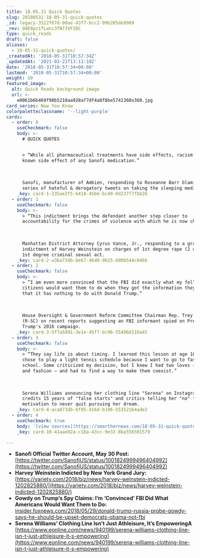 ```yaml
---
title: 18.05.31 Quick Quotes
slug: 20180531-18-05-31-quick-quotes
_id: legacy-3522f67d-08ae-43f7-bcc2-99b205de9989
_rev: O8E8pz1fLwnc3fN7JVF1DC
type: quick_reads
draft: false
aliases:
  - 18-05-31-quick-quotes/
_createdAt: '2018-05-31T10:57:34Z'
_updatedAt: '2021-03-22T13:11:10Z'
date: '2018-05-31T10:57:34+00:00'
lastmod: '2018-05-31T10:57:34+00:00'
weight: 50
featured_image:
  alt: Quick Reads background image
  url: >-
    e0061b6b469f98b5218aa928af7df4a8f8be5741360x360.jpg
card_series: Now You Know
colorpaletteclassname: '--light-purple'
cards:
  - order: 0
    useCheckmark: false
    body: >-
      # QUICK QUOTES


      > “While all pharmaceutical treatments have side effects, racism is not a
      known side effect of any Sanofi medication.”  
        
        
        
      Sanofi, manufacturer of Ambien, responding to Roseanne Barr blaming a
      series of hateful & derogatory tweets on taking the sleeping medication.
    _key: card-1-235ae2f5-b418-45b6-bc40-0d237f7fbb26
  - order: 1
    useCheckmark: false
    body: >-
      > “This indictment brings the defendant another step closer to
      accountability for the crimes of violence with which he is now charged.”  
        
        
        
      Manhattan District Attorney Cyrus Vance, Jr., responding to a grand jury's
      indictment of Harvey Weinstein on charges of 1st degree rape (2 counts) &
      1st degree criminal sexual act.
    _key: card-2-a3ba734b-be67-46d0-9625-600b544c846b
  - order: 2
    useCheckmark: false
    body: >-
      > “I am even more convinced that the FBI did exactly what my fellow
      citizens would want them to do when they got the information they got, and
      that it has nothing to do with Donald Trump.”  
        
        
        
      House Oversight & Government Reform Committee Chairman Rep. Trey Gowdy
      (R-SC) on recent reports suggesting an FBI informant spied on Pres.
      Trump's 2016 campaign.
    _key: card-3-5f7a5891-3e1e-45f7-bc96-55496d110a45
  - order: 3
    useCheckmark: false
    body: >-
      > “They say life is about timing. I learned this lesson at age 18, when I
      chose to play a light tennis schedule because I want to go to fashion
      school. Some criticized my decision, but I knew I had two loves – tennis
      and fashion – and had to find a way to make them coexist.”  
        
        
        
      Serena Williams announcing her clothing line "Serena" on Instagram. She
      credits 15 years of "false starts" and critics telling her "no" for the
      motivation to never quit pursuing her dream.
    _key: card-4-aca073db-bf85-416d-b196-55352164ade2
  - order: 4
    useCheckmark: true
    body: '[view sources](https://smarthernews.com/18-05-31-quick-quotes/)'
    _key: card-10-41aae02a-c1ba-43cc-9e32-8ba556501579

---
```

* **Sanofi Official Twitter Account, May 30 Post:** [https://twitter.com/SanofiUS/status/1001824999496404992](https://twitter.com/SanofiUS/status/1001824999496404992)
* **Harvey Weinstein Indicted by New York Grand Jury:** [https://variety.com/2018/biz/news/harvey-weinstein-indicted-1202825880/](https://variety.com/2018/biz/news/harvey-weinstein-indicted-1202825880/)
* **Gowdy on Trump’s Spy Claims: I’m ‘Convinced’ FBI Did What Americans Would Want Them to Do:** [insider.foxnews.com/2018/05/29/donald-trump-russia-probe-gowdy-says-he-should-be-upset-democrats-obama-not-fbi](http://insider.foxnews.com/2018/05/29/donald-trump-russia-probe-gowdy-says-he-should-be-upset-democrats-obama-not-fbi)
* **Serena Williams’ Clothing Line Isn’t Just Athleisure, It’s EmpoweringA** [https://www.eonline.com/news/940199/serena-williams-clothing-line-isn-t-just-athleisure-it-s-empowering](https://www.eonline.com/news/940199/serena-williams-clothing-line-isn-t-just-athleisure-it-s-empowering)